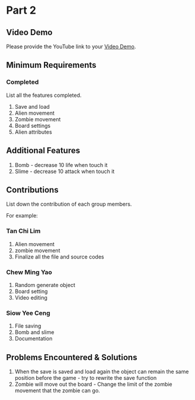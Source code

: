 # Part 2

## Video Demo

Please provide the YouTube link to your [Video Demo](https://youtube.com).

## Minimum Requirements

### Completed

List all the features completed.

1. Save and load
2. Alien movement
3. Zombie movement
4. Board settings
5. Alien attributes

## Additional Features

1. Bomb - decrease 10 life when touch it
2. Slime - decrease 10 attack when touch it

## Contributions

List down the contribution of each group members.

For example:

### Tan Chi Lim

1. Alien movement
2. zombie movement
3. Finalize all the file and source codes

### Chew Ming Yao

1. Random generate object
2. Board setting
3. Video editing

### Siow Yee Ceng

1. File saving
2. Bomb and slime
3. Documentation

## Problems Encountered & Solutions

1. When the save is saved and load again the object can remain the same position before the game - try to rewrite the save function
2. Zombie will move out the board - Change the limit of the zombie movement that the zombie can go.